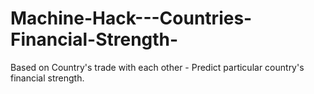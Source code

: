 # Machine-Hack---Countries-Financial-Strength-
Based on Country's trade with each other - Predict particular country's financial strength.  
